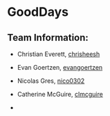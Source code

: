 # GoodDays

## Team Information:

* Christian Everett, [chrisheesh](https://github.com/chrisheesh)
* Evan Goertzen, [evangoertzen](https://github.com/evangoertzen)
* Nicolas Gres, [nico0302](https://github.com/Nico0302)
* Catherine McGuire, [clmcguire](https://github.com/clmcguire)

*
